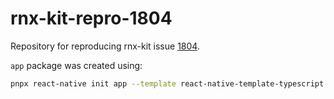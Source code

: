 # rnx-kit-repro-1804

Repository for reproducing rnx-kit issue [1804](https://github.com/microsoft/rnx-kit/issues/1804).

`app` package was created using:

```sh
pnpx react-native init app --template react-native-template-typescript
```

